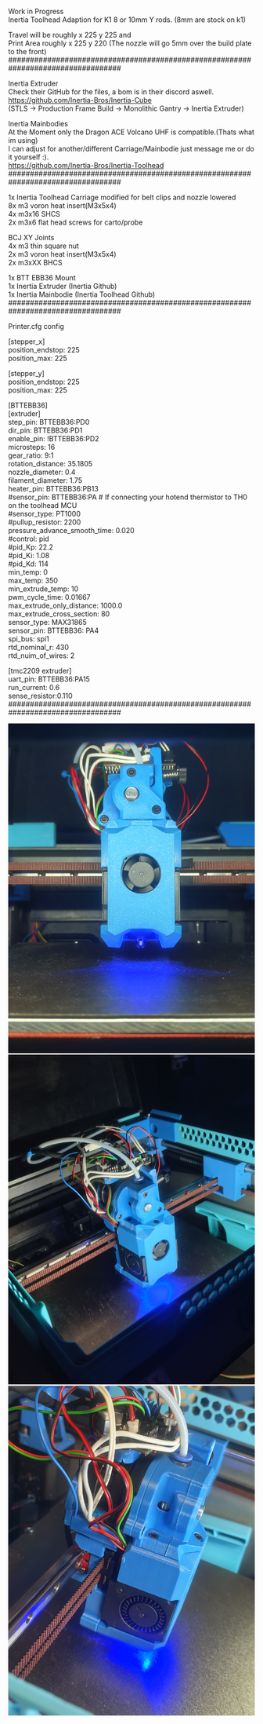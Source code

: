 Work in Progress <br>
Inertia Toolhead Adaption for K1 8 or 10mm Y rods. (8mm are stock on k1)<br>

Travel will be roughly x 225 y 225 and <br>
Print Area roughly x 225 y 220 (The nozzle will go 5mm over the build plate to the front)<br>
##################################################################################<br>

Inertia Extruder<br>
Check their GitHub for the files, a bom is in their discord aswell.<br>
https://github.com/Inertia-Bros/Inertia-Cube<br>
(STLS -> Production Frame Build -> Monolithic Gantry -> Inertia Extruder)<br>

Inertia Mainbodies<br>
At the Moment only the Dragon ACE Volcano UHF is compatible.(Thats what im using)<br>
I can adjust for another/different Carriage/Mainbodie just message me or do it yourself :). <br>
https://github.com/Inertia-Bros/Inertia-Toolhead<br>
##################################################################################<br>

1x Inertia Toolhead Carriage modified for belt clips and nozzle lowered<br>
8x m3 voron heat insert(M3x5x4)<br>
4x m3x16 SHCS<br>
2x m3x6 flat head screws for carto/probe<br>

BCJ XY Joints<br>
4x m3 thin square nut<br>
2x m3 voron heat insert(M3x5x4)<br>
2x m3xXX BHCS<br>

1x BTT EBB36 Mount<br>
1x Inertia Extruder (Inertia Github)<br>
1x Inertia Mainbodie (Inertia Toolhead Github)<br>
##################################################################################<br>

Printer.cfg config <br>

[stepper_x]<br>
position_endstop: 225<br>
position_max: 225<br>

[stepper_y]<br>
position_endstop: 225<br>
position_max: 225 <br>

[BTTEBB36]<br>
[extruder]<br>
step_pin: BTTEBB36:PD0<br>
dir_pin: BTTEBB36:PD1<br>
enable_pin: !BTTEBB36:PD2<br>
microsteps: 16<br>
gear_ratio: 9:1<br>
rotation_distance: 35.1805<br>
nozzle_diameter: 0.4<br>
filament_diameter: 1.75<br>
heater_pin: BTTEBB36:PB13<br>
#sensor_pin: BTTEBB36:PA   # If connecting your hotend thermistor to TH0 on the toolhead MCU<br>
#sensor_type: PT1000<br>
#pullup_resistor: 2200<br>
pressure_advance_smooth_time: 0.020<br>
#control: pid<br>
#pid_Kp: 22.2<br>
#pid_Ki: 1.08<br>
#pid_Kd: 114<br>
min_temp: 0<br>
max_temp: 350<br>
min_extrude_temp: 10<br>
pwm_cycle_time: 0.01667<br>
max_extrude_only_distance: 1000.0<br>
max_extrude_cross_section: 80<br>
sensor_type: MAX31865<br>
sensor_pin: BTTEBB36: PA4<br>
spi_bus: spi1<br>
rtd_nominal_r: 430<br>
rtd_nuim_of_wires: 2<br>

[tmc2209 extruder]<br>
uart_pin: BTTEBB36:PA15<br>
run_current: 0.6<br>
sense_resistor:0.110<br>
##################################################################################<br>

![K1 Inertia Toolhead](https://github.com/Sesaita/BabyK1/blob/main/Inertia%20Toolhead%20K1/K1%20Inertia%20Toolhead%201.jpg) 
![K1 Inertia Toolhead](https://github.com/Sesaita/BabyK1/blob/main/Inertia%20Toolhead%20K1/K1%20Inertia%20Toolhead%202.jpg) 
![K1 Inertia Toolhead](https://github.com/Sesaita/BabyK1/blob/main/Inertia%20Toolhead%20K1/K1%20Inertia%20Toolhead%203.jpg) 
